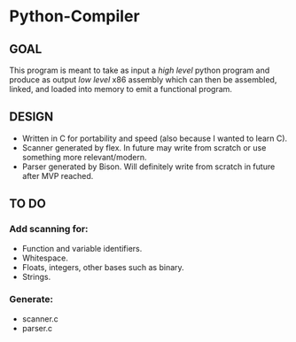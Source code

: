 # Python-Compiler


## GOAL

This program is meant to take as input a *high level* python program and produce as output
*low level* x86 assembly which can then be assembled, linked, and loaded into memory to emit
a functional program.


## DESIGN

- Written in C for portability and speed (also because I wanted to learn C).
- Scanner generated by flex. In future may write from scratch or use something more relevant/modern.
- Parser generated by Bison. Will definitely write from scratch in future after MVP reached.


## TO DO

### Add scanning for:

- Function and variable identifiers.
- Whitespace.
- Floats, integers, other bases such as binary.
- Strings.

### Generate:
- scanner.c
- parser.c
